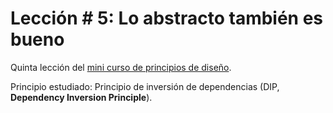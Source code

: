 # Lección # 5: Lo abstracto también es bueno

Quinta lección del [mini curso de principios de diseño](http://bit.ly/2OrWcpR). 

Principio estudiado: Principio de inversión de dependencias (DIP, **Dependency Inversion Principle**).
